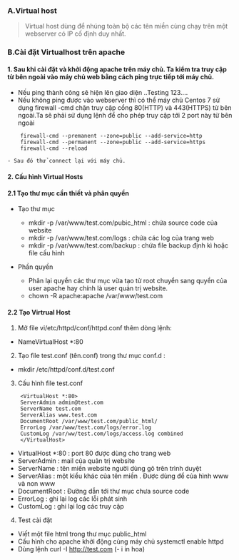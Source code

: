 ### A.Virtual host

> Virtual host dùng để nhúng toàn bộ các tên miền cùng chạy trên một webserver có IP cố định duy nhất.

### B.Cài đặt Virtualhost trên apache 

#### 1. Sau khi cài đặt và khởi động apache trên máy chủ. Ta kiểm tra truy cập từ bên ngoài vào máy chủ web bằng cách ping trực tiếp tới máy chủ.
- Nếu ping thành công sẽ hiện lên giao diện ..Testing 123....
- Nếu không ping được vào webserver thì có thể máy chủ Centos 7 sử dụng firewall -cmd chặn truy cập cổng 80(HTTP) và 443(HTTPS) từ bên ngoài.Ta sẽ phải sử dụng lệnh để cho phép truy cập tới 2 port này từ bên ngoài
```
	firewall-cmd --premanent --zone=public --add-service=http
	firewall-cmd --permanent --zone=public --add-service=https
	firewall-cmd --reload 
```
	- Sau đó thử connect lại với máy chủ.
#### 2. Cấu hình Virtual Hosts 

#### 2.1 Tạo thư mục cần thiết và phân quyền

- Tạo thư mục 
	- mkdir -p /var/www/test.com/pubic_html : chứa source code của website
	- mkdir -p /var/www/test.com/logs : chứa các log của trang web
	- mkdir -p /var/www/test.com/backup : chứa file backup định kì hoặc file cấu hình
	
- Phần quyền
	- Phân lại quyền các thư mục vừa tạo từ root chuyển sang quyền của user apache hay chính là user quản trị website.
	- chown -R apache:apache /var/www/test.com 
	
#### 2.2 Tạo Virtrual Host 

1. Mở file vi/etc/httpd/conf/httpd.conf thêm dòng lệnh:
- NameVirtualHost *:80 
2. Tạo file test.conf (tên.conf) trong thư mục conf.d :
- mkdir /etc/httpd/conf.d/test.conf 
3. Cấu hình file test.conf
```
	<VirtualHost *:80>
	ServerAdmin admin@test.com
	ServerName test.com
	ServerAlias www.test.com 
	DocumentRoot /var/www/test.com/public_html/	
	ErrorLog /var/www/test.com/logs/error.log 
	CustomLog /var/ww/test.com/logs/access.log combined 
	</VirtualHost>
```
- VirtualHost *:80 : port 80 được dùng cho trang web 
- ServerAdmin : mail của quản trị website 
- ServerName : tên miền website người dùng gõ trên trình duyệt
- ServerAlias : một kiểu khác của tên miền . Được dùng để của hình www và non www 
- DocumentRoot : Đường dẫn tới thư mục chưa source code 
- ErrorLog : ghi lại log các lỗi phát sinh 
- CustomLog : ghi lại log các truy cập 

4. Test cài đặt
- Viết một file html trong thư mục public_html
- Cấu hình cho apache khởi động cùng máy chủ systemctl enable httpd 
- Dùng lệnh curl -I http://test.com (- i in hoa)


	
	
	




